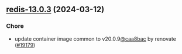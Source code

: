 

## [redis-13.0.3](https://github.com/truecharts/charts/compare/redis-13.0.2...redis-13.0.3) (2024-03-12)

### Chore



- update container image common to v20.0.9[@caa8bac](https://github.com/caa8bac) by renovate ([#19179](https://github.com/truecharts/charts/issues/19179))